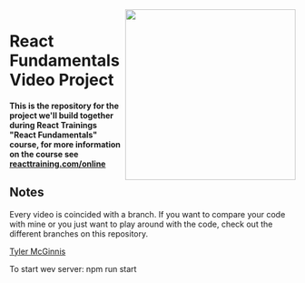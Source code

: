 <img src="https://cloud.githubusercontent.com/assets/2933430/24846370/3443ccfc-1d77-11e7-8d1d-dc64d86c3852.png" width="300" align="right">

React Fundamentals Video Project
========

#### This is the repository for the project we'll build together during React Trainings "React Fundamentals" course, for more information on the course see [reacttraining.com/online](https://reacttraining.com/online)

## Notes
Every video is coincided with a branch. If you want to compare your code with mine or you just want to play around with the code, check out the different branches on this repository.

[Tyler McGinnis](https://twitter.com/tylermcginnis33)

To start wev server: npm run start
